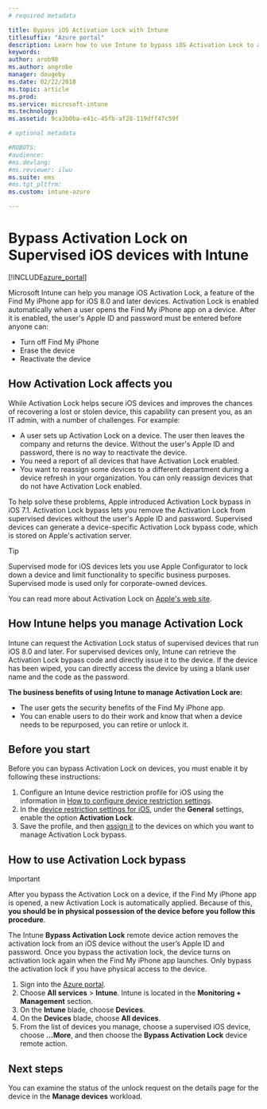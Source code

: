 ```yaml
---
# required metadata

title: Bypass iOS Activation Lock with Intune
titlesuffix: "Azure portal"
description: Learn how to use Intune to bypass iOS Activation Lock to access locked devices."
keywords:
author: arob98
ms.author: angrobe
manager: dougeby
ms.date: 02/22/2018
ms.topic: article
ms.prod:
ms.service: microsoft-intune
ms.technology:
ms.assetid: 9ca3b0ba-e41c-45fb-af28-119dff47c59f

# optional metadata

#ROBOTS:
#audience:
#ms.devlang:
#ms.reviewer: ilwu
ms.suite: ems
#ms.tgt_pltfrm:
ms.custom: intune-azure

---
```


# Bypass Activation Lock on Supervised iOS devices with Intune


[!INCLUDE[azure_portal](./includes/azure_portal.md)]

Microsoft Intune can help you manage iOS Activation Lock, a feature of the Find My iPhone app for iOS 8.0 and later devices. Activation Lock is enabled automatically when a user opens the Find My iPhone app on a device. After it is enabled, the user's Apple ID and password must be entered before anyone can:

- Turn off Find My iPhone
- Erase the device
- Reactivate the device

## How Activation Lock affects you

While Activation Lock helps secure iOS devices and improves the chances of recovering a lost or stolen device, this capability can present you, as an IT admin, with a number of challenges. For example:

- A user sets up Activation Lock on a device. The user then leaves the company and returns the device. Without the user's Apple ID and password, there is no way to reactivate the device.
- You need a report of all devices that have Activation Lock enabled.
- You want to reassign some devices to a different department during a device refresh in your organization. You can only reassign devices that do not have Activation Lock enabled.

To help solve these problems, Apple introduced Activation Lock bypass in iOS 7.1. Activation Lock bypass lets you remove the Activation Lock from supervised devices without the user's Apple ID and password. Supervised devices can generate a device-specific Activation Lock bypass code, which is stored on Apple's activation server.

>[!TIP]
>Supervised mode for iOS devices lets you use Apple Configurator to lock down a device and limit functionality to specific business purposes. Supervised mode is used only for corporate-owned devices.

You can read more about Activation Lock on [Apple's web site](https://support.apple.com/HT201365).

## How Intune helps you manage Activation Lock
Intune can request the Activation Lock status of supervised devices that run iOS 8.0 and later. For supervised devices only, Intune can retrieve the Activation Lock bypass code and directly issue it to the device. If the device has been wiped, you can directly access the device by using a blank user name and the code as the password.

**The business benefits of using Intune to manage Activation Lock are:**

- The user gets the security benefits of the Find My iPhone app.
- You can enable users to do their work and know that when a device needs to be repurposed, you can retire or unlock it.

## Before you start
Before you can bypass Activation Lock on devices, you must enable it by following these instructions:

1. Configure an Intune device restriction profile for iOS using the information in [How to configure device restriction settings](/intune-azure/configure-devices/how-to-configure-device-restrictions).
2. In the [device restriction settings for iOS](device-restrictions-ios.md), under the **General** settings, enable the option **Activation Lock**.
3. Save the profile, and then [assign it](device-profile-assign.md) to the devices on which you want to manage Activation Lock bypass.


## How to use Activation Lock bypass

>[!IMPORTANT]
>After you bypass the Activation Lock on a device, if the Find My iPhone app is opened, a new Activation Lock is automatically applied. Because of this, **you should be in physical possession of the device before you follow this procedure**.

The Intune **Bypass Activation Lock** remote device action removes the activation lock from an iOS device without the user’s Apple ID and password. Once you bypass the activation lock, the device turns on activation lock again when the Find My iPhone app launches. Only bypass the activation lock if you have physical access to the device.

1. Sign into the [Azure portal](https://portal.azure.com).
2. Choose **All services** > **Intune**. Intune is located in the **Monitoring + Management** section.
3. On the **Intune** blade, choose **Devices**.
4. On the **Devices** blade, choose **All devices**.
5. From the list of devices you manage, choose a supervised iOS device, choose **...More**, and then choose the **Bypass Activation Lock** device remote action.

## Next steps

You can examine the status of the unlock request on the details page for the device in the **Manage devices** workload.
